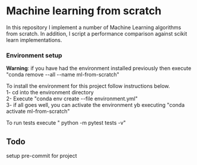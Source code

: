 # Machine learning from scratch

In this repository I implement a number of Machine Learning algorithms from scratch. 
In addition, I script a performance comparison against  scikit learn implementations.


### Environment setup
**Warning**: if you have had the environment installed previously then execute "conda remove --all --name  ml-from-scratch"</br>

To install the environment for this project follow instructions below.</br>
1- cd into the environment directory</br>
2- Execute "conda env create --file environment.yml"</br>
3- if all goes well, you can activate the environment yb executing "conda activate ml-from-scratch"

To run tests execute " python -m pytest tests -v"


## Todo
setup pre-commit for project
